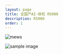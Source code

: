 ```yaml
---
layout: page
title: 全国产AI-体机 R5000
description: R5000
order: 1
---
```


<img src="01.jpg" alt="mews" style="max-width: 100%; height: auto;">

![sample image](02.jpg "mews")<br>
